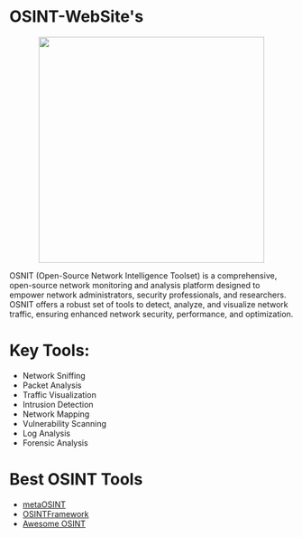 # OSINT-WebSite's

<p align="center">
<img src="https://cms.recordedfuture.com/uploads/Best_OSINT_Tools_893068cb5b.webp" height="400">
</p>

OSNIT (Open-Source Network Intelligence Toolset) is a comprehensive, open-source network monitoring and analysis platform designed to empower network administrators, security professionals, and researchers. OSNIT offers a robust set of tools to detect, analyze, and visualize network traffic, ensuring enhanced network security, performance, and optimization. <p>


# Key Tools:

- Network Sniffing
- Packet Analysis
- Traffic Visualization
- Intrusion Detection
- Network Mapping
- Vulnerability Scanning
- Log Analysis
- Forensic Analysis

# Best OSINT Tools

- [metaOSINT](https://metaosint.github.io/chart)
- [OSINTFramework](https://osintframework.com/)
- [Awesome OSINT](https://github.com/jivoi/awesome-osint) 
